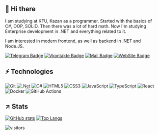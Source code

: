 ## 👋 Hi there

I am studying at KFU, Kazan as a programmer. Started with the basics of C#, OOP, SOLID. Then there was a lot of hard math. Now I'm studying Enterprise development in .NET and everything related to it.

I am interested in modern frontend, as well as backend in .NET and Node.JS.

[![Telegram Badge](https://img.shields.io/badge/-ASLipatov-white?style=flat-square&logo=Telegram&link=https://t.me/ASLipatov/)](https://t.me/ASLipatov/)
[![Vkontakte Badge](https://img.shields.io/badge/-lipatov.alexander-lightblue?style=flat-square&logo=Vk&logoColor=darkblue&link=https://vk.com/lipatov.alexander/)](https://vk.com/lipatov.alexander/)
[![Mail Badge](https://img.shields.io/badge/-lipatov.work@bk.ru-red?style=flat-square&logo=Mail.Ru&link=mailto:lipatov.work@bk.ru)](mailto:lipatov.work@bk.ru)
[![WebSite Badge](https://img.shields.io/badge/-lipatovalexander.github.io-green?style=flat-square&link=https://lipatovalexander.github.io)](https://lipatovalexander.github.io)

## ⚡ Technologies

![Git](https://img.shields.io/badge/git-%23F05033.svg?style=for-the-badge&logo=git&logoColor=white)
![.Net](https://img.shields.io/badge/.NET-5C2D91?style=for-the-badge&logo=.net&logoColor=white)
![C#](https://img.shields.io/badge/c%23-%23239120.svg?style=for-the-badge&logo=c-sharp&logoColor=white)
![HTML5](https://img.shields.io/badge/html5-%23E34F26.svg?style=for-the-badge&logo=html5&logoColor=white)
![CSS3](https://img.shields.io/badge/css3-%231572B6.svg?style=for-the-badge&logo=css3&logoColor=white)
![JavaScript](https://img.shields.io/badge/javascript-%23323330.svg?style=for-the-badge&logo=javascript&logoColor=%23F7DF1E)
![TypeScript](https://img.shields.io/badge/typescript-%23007ACC.svg?style=for-the-badge&logo=typescript&logoColor=white)
![React](https://img.shields.io/badge/react-%2320232a.svg?style=for-the-badge&logo=react&logoColor=%2361DAFB)
![Docker](https://img.shields.io/badge/docker-%230db7ed.svg?style=for-the-badge&logo=docker&logoColor=white)
![GitHub Actions](https://img.shields.io/badge/github%20actions-%232671E5.svg?style=for-the-badge&logo=githubactions&logoColor=white)

## ↗️ Stats
[![GitHub stats](https://github-readme-stats.vercel.app/api?username=LipatovAlexander&include_all_commits=true&hide=stars,issues)](https://github.com/LipatovAlexander/github-readme-stats)
[![Top Langs](https://github-readme-stats.vercel.app/api/top-langs/?username=LipatovAlexander&layout=compact)](https://github.com/LipatovAlexander/github-readme-stats)

![visitors](https://visitor-badge.glitch.me/badge?page_id=LipatovAlexander.LipatovAlexander&left_color=gray&right_color=blue)
